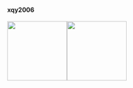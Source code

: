 #### xqy2006
<img align="" height="137px" src="https://github-readme-stats.vercel.app/api?username=xqy2006&hide_title=true&hide_border=true&show_icons=true&include_all_commits=true&line_height=21&bg_color=0,EC6C6C,FFD479,FFFC79,73FA79&theme=graywhite&locale=cn" /><img align="" height="137px" src="https://github-readme-stats.vercel.app/api/top-langs/?username=xqy2006&hide_title=true&hide_border=true&layout=compact&bg_color=0,73FA79,73FDFF,D783FF&theme=graywhite&locale=cn" />
